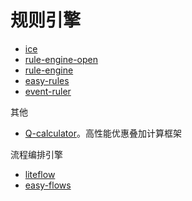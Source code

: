 # 规则引擎

* [ice](https://github.com/zjn-zjn/ice)
* [rule-engine-open](https://github.com/rule-engine/rule-engine-open)
* [rule-engine](https://github.com/jetlinks/rule-engine)
* [easy-rules](https://github.com/j-easy/easy-rules)
* [event-ruler](https://github.com/aws/event-ruler)

其他

* [Q-calculator](https://github.com/CyrilFeng/Q-calculator)。高性能优惠叠加计算框架

流程编排引擎

* [liteflow](https://liteflow.cc/)
* [easy-flows](https://github.com/j-easy/easy-flows)
